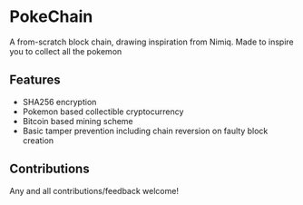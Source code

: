 # PokeChain
A from-scratch block chain, drawing inspiration from Nimiq. Made to inspire you to collect all the pokemon

## Features
  * SHA256 encryption
  * Pokemon based collectible cryptocurrency
  * Bitcoin based mining scheme
  * Basic tamper prevention including chain reversion on faulty block creation
  
## Contributions
Any and all contributions/feedback welcome!
